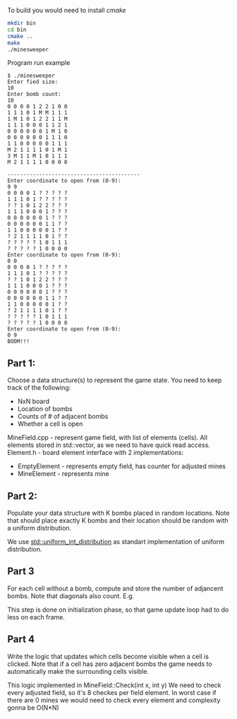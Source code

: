To build you would need to install *cmake*

```bash
mkdir bin
cd bin
cmake ..
make
./minesweeper
```
Program run example
```
$ ./minesweeper 
Enter fied size:
10
Enter bomb count:
10
0 0 0 0 1 2 2 1 0 0 
1 1 1 0 1 M M 1 1 1 
1 M 1 0 1 2 2 1 1 M 
1 1 1 0 0 0 1 1 2 1 
0 0 0 0 0 0 1 M 1 0 
0 0 0 0 0 0 1 1 1 0 
1 1 0 0 0 0 0 1 1 1 
M 2 1 1 1 1 0 1 M 1 
3 M 1 1 M 1 0 1 1 1 
M 2 1 1 1 1 0 0 0 0 

------------------------------------------
Enter coordinate to open from (0-9):
9 9
0 0 0 0 1 ? ? ? ? ? 
1 1 1 0 1 ? ? ? ? ? 
? ? 1 0 1 2 2 ? ? ? 
1 1 1 0 0 0 1 ? ? ? 
0 0 0 0 0 0 1 ? ? ? 
0 0 0 0 0 0 1 1 ? ? 
1 1 0 0 0 0 0 1 ? ? 
? 2 1 1 1 1 0 1 ? ? 
? ? ? ? ? 1 0 1 1 1 
? ? ? ? ? 1 0 0 0 0 
Enter coordinate to open from (0-9):
0 0
0 0 0 0 1 ? ? ? ? ? 
1 1 1 0 1 ? ? ? ? ? 
? ? 1 0 1 2 2 ? ? ? 
1 1 1 0 0 0 1 ? ? ? 
0 0 0 0 0 0 1 ? ? ? 
0 0 0 0 0 0 1 1 ? ? 
1 1 0 0 0 0 0 1 ? ? 
? 2 1 1 1 1 0 1 ? ? 
? ? ? ? ? 1 0 1 1 1 
? ? ? ? ? 1 0 0 0 0 
Enter coordinate to open from (0-9):
0 9
BOOM!!!
```

## Part 1:
Choose a data structure(s) to represent the game state. You need to keep track of the following:
- NxN board
- Location of bombs
- Counts of # of adjacent bombs
- Whether a cell is open

MineField.cpp - represent game field, with list of elements (cells).
All elements stored in std::vector, as we need to have quick read access.
Element.h - board element interface with 2 implementations:
* EmptyElement - represents empty field, has counter for adjusted mines
* MineElement - represents mine

## Part 2:
Populate your data structure with K bombs placed in random locations. Note that should place
exactly K bombs and their location should be random with a uniform distribution.

We use [std::uniform_int_distribution](https://en.cppreference.com/w/cpp/numeric/random/uniform_int_distribution) as standart implementation of uniform distribution.

## Part 3
For each cell without a bomb, compute and store the number of adjancent bombs. Note that
diagonals also count. E.g.

This step is done on initialization phase, so that game update loop had to do less on each frame.

## Part 4
Write the logic that updates which cells become visible when a cell is clicked. Note that if a cell
has zero adjacent bombs the game needs to automatically make the surrounding cells visible.

This logic implemented in MineField::Check(int x, int y)
We need to check every adjusted field, so it's 8 checkes per field element. In worst case if there are 0 mines we would need to check every element and complexity gonna be O(N*N)

